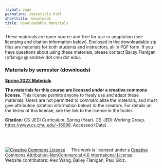 ```yaml
---
layout: page
permalink: /materials.html
shorttitle: Downloads
title: Downloadable Materials
---
```


These materials are open-source and free for use or adaptation (see licensing and citation information below). Enclosed in the downloadable zip files are materials for both students and instructors, all in PDF form. If you have questions about using these materials, please contact Bailey Flanigan (bflaniga @ andrew dot cmu dot edu).


### Materials by semester (downloads)
<a href="./docs/CSJEDI-Spring22-materials.zip" download="CSJEDI-Spring22-materials.zip">**Spring 2022 Materials**</a>







**The materials for this course are licensed under a creative commons license.** This license permits anyone to freely use and adapt these materials. Users are not permitted to commercialize the materials, and must give attribution (citation information below) to the creators. For details on the terms of this license, see the link to the license in the footer.

**Citation:** CS-JEDI Curriculum, Spring (Year). CS-JEDI Working Group. https://www.cs.cmu.edu/~15996. Accessed (Date).


<br><br><br>
<a rel="license" href="http://creativecommons.org/licenses/by-nc/4.0/"><img alt="Creative Commons License" style="border-width:0" src="https://i.creativecommons.org/l/by-nc/4.0/88x31.png" /></a> &nbsp; &nbsp; This work is licensed under a <a rel="license" href="http://creativecommons.org/licenses/by-nc/4.0/">Creative Commons Attribution-NonCommercial 4.0 International License</a>.
<br>
Website contributors: Alex Wang, Bailey Flanigan, Paul Gölz.
